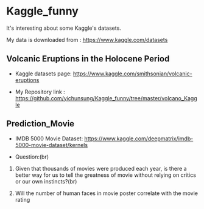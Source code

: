 # Kaggle_funny

It's interesting about some Kaggle's datasets.

My data is downloaded from : 
https://www.kaggle.com/datasets

## Volcanic Eruptions in the Holocene Period

* Kaggle datasets page: https://www.kaggle.com/smithsonian/volcanic-eruptions

* My Repository link : https://github.com/yichunsung/Kaggle_funny/tree/master/volcano_Kaggle


## Prediction_Movie

* IMDB 5000 Movie Dataset: https://www.kaggle.com/deepmatrix/imdb-5000-movie-dataset/kernels

* Question:(br)
1. Given that thousands of movies were produced each year, is there a better way for us to tell the greatness of movie without relying on critics or our own instincts?(br)

2. Will the number of human faces in movie poster correlate with the movie rating

